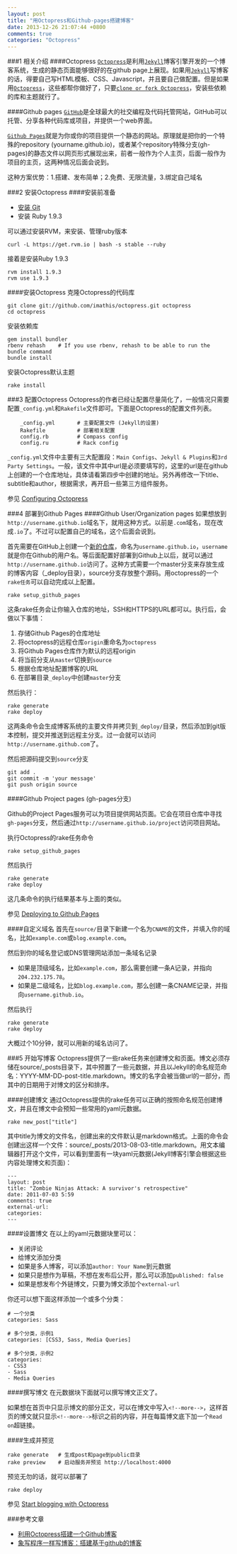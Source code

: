 ```yaml
---
layout: post
title: "用Octopress和Github-pages搭建博客"
date: 2013-12-26 21:07:44 +0800
comments: true
categories: "Octopress"
---
```


###1 相关介绍
####Octopress
[`Octopress`](http://octopress.org/)是利用[`Jekyll`](http://github.com/mojombo/jekyll)博客引擎开发的一个博客系统，生成的静态页面能够很好的在github page上展现。如果用[`Jekyll`](http://github.com/mojombo/jekyll)写博客的话，得要自己写HTML模板、CSS、Javascript，并且要自己做配置。但是如果用[`Octopress`](http://octopress.org/)，这些都帮你做好了，只要[`clone or fork Octopress`](https://github.com/imathis/octopress)，安装些依赖的库和主题就行了。

####Github pages
[`GitHub`](https://github.com/)是全球最大的社交编程及代码托管网站，GitHub可以托管、分享各种代码库或项目，并提供一个web界面。 
  
[`Github Pages`](http://pages.github.com/)就是为你或你的项目提供一个静态的网站。原理就是把你的一个特殊的repository (yourname.github.io)，或者某个repository特殊分支(gh-pages)的静态文件以网页形式展现出来，前者一般作为个人主页，后面一般作为项目的主页，这两种情况后面会说到。  

这种方案优势：1.搭建、发布简单；2.免费、无限流量，3.绑定自己域名

<!-- more -->

###2 安装Octopress
####安装前准备
* [安装 Git](http://git-scm.com/)
* 安装 Ruby 1.9.3  


可以通过安装RVM，来安装、管理ruby版本 
 
```
curl -L https://get.rvm.io | bash -s stable --ruby
```

接着是安装Ruby 1.9.3   

```
rvm install 1.9.3
rvm use 1.9.3
```

####安装Octopress
克隆Octopress的代码库  

```
git clone git://github.com/imathis/octopress.git octopress
cd octopress
```  

安装依赖库

```
gem install bundler
rbenv rehash    # If you use rbenv, rehash to be able to run the bundle command
bundle install
```

安装Octopress默认主题

```
rake install
```

###3 配置Octopress
Octopress的作者已经让配置尽量简化了，一般情况只需要配置`_config.yml`和`Rakefile`文件即可。下面是Octopress的配置文件列表。

```
    _config.yml       # 主要配置文件 (Jekyll的设置)
    Rakefile          # 部署相关配置
    config.rb         # Compass config
    config.ru         # Rack config
```

`_config.yml`文件中主要有三大配置段：`Main Configs`、`Jekyll & Plugins`和`3rd Party Settings`。一般，该文件中其中url是必须要填写的，这里的url是在github上创建的一个仓库地址，具体请看第四步中创建的地址。另外再修改一下title、subtitle和author，根据需求，再开启一些第三方组件服务。

参见 [Configuring Octopress](http://octopress.org/docs/configuring/)

###4 部署到Github Pages
####Github User/Organization pages
如果想放到`http://username.github.io`域名下，就用这种方式。以前是`.com`域名，现在改成`.io`了。不过可以配置自己的域名，这个后面会说到。

首先需要在GitHub上创建一个[新的仓库](https://github.com/repositories/new)，命名为`username.github.io`，`username`就是你在Github的用户名。等后面配置好部署到Github上以后，就可以通过`http://username.github.io`访问了。这种方式需要一个master分支来存放生成的博客内容（_deploy目录），source分支存放整个源码。用octopress的一个`rake任务`可以自动完成以上配置。

```
rake setup_github_pages
```

这条rake任务会让你输入仓库的地址，SSH和HTTPS的URL都可以。执行后，会做以下事情：  
1. 存储Github Pages的仓库地址  
2. 将octopress的远程仓库`origin`重命名为`octopress`  
3. 将Github Pages仓库作为默认的远程origin  
4. 将当前分支从`master`切换到`source`  
5. 根据仓库地址配置博客的URL  
6. 在部署目录`_deploy`中创建`master`分支  

然后执行：

```
rake generate
rake deploy
```

这两条命令会生成博客系统的主要文件并拷贝到`_deploy/`目录，然后添加到git版本控制，提交并推送到远程主分支。过一会就可以访问`http://username.github.com`了。

然后把源码提交到`source`分支

```
git add .
git commit -m 'your message'
git push origin source
```

####Github Project pages (gh-pages分支)

Github的Project Pages服务可以为项目提供网站页面。它会在项目仓库中寻找`gh-pages`分支，然后通过`http://username.github.io/project`访问项目网站。

执行Octopress的rake任务命令

```
rake setup_github_pages
```

然后执行

```
rake generate
rake deploy
```

这几条命令的执行结果基本与上面的类似。

参见 [Deploying to Github Pages](http://octopress.org/docs/deploying/github/)

####自定义域名
首先在`source/`目录下新建一个名为`CNAME`的文件，并填入你的域名，比如`example.com`或`blog.example.com`。

然后到你的域名登记或DNS管理网站添加一条域名记录  

* 如果是顶级域名，比如`example.com`，那么需要创建一条A记录，并指向`204.232.175.78`。  
* 如果是二级域名，比如`blog.example.com`，那么创建一条CNAME记录，并指向`username.github.io`。

然后执行

```
rake generate
rake deploy
```

大概过个10分钟，就可以用新的域名访问了。

###5 开始写博客
Octopress提供了一些rake任务来创建博文和页面。博文必须存储在source/_posts目录下，其中预置了一些元数据，并且以Jekyll的命名规范命名：YYYY-MM-DD-post-title.markdown。博文的名字会被当做url的一部分，而其中的日期用于对博文的区分和排序。

####创建博文
通过Octopress提供的rake任务可以正确的按照命名规范创建博文，并且在博文中会预知一些常用的yaml元数据。

```
rake new_post["title"]
```

其中title为博文的文件名，创建出来的文件默认是markdown格式。上面的命令会创建出这样一个文件：source/_posts/2013-08-03-title.markdown。用文本编辑器打开这个文件，可以看到里面有一块yaml元数据(Jekyll博客引擎会根据这些内容处理博文和页面)：

```
---
layout: post
title: "Zombie Ninjas Attack: A survivor's retrospective"
date: 2011-07-03 5:59
comments: true
external-url:
categories:
---
```

####设置博文
在以上的yaml元数据块里可以：  

* 关闭评论  
* 给博文添加分类  
* 如果是多人博客，可以添加`author: Your Name`到元数据  
* 如果只是想作为草稿，不想在发布后公开，那么可以添加`published: false`  
* 如果是想发布个外链博文，只要为博文添加个`external-url`  

你还可以想下面这样添加一个或多个分类：

```
# 一个分类
categories: Sass
 
# 多个分类，示例1
categories: [CSS3, Sass, Media Queries]
 
# 多个分类，示例2
categories:
- CSS3
- Sass
- Media Queries
```


####撰写博文
在元数据块下面就可以撰写博文正文了。

如果想在首页中只显示博文的部分正文，可以在博文中写入`<!--more-->`，这样首页的博文就只显示`<!--more-->`标识之前的内容，并在每篇博文底下加一个`Read on`超链接。  

####生成并预览
```
rake generate   # 生成post和page到public目录
rake preview    # 启动服务并预览 http://localhost:4000
```
预览无勿的话，就可以部署了  

```
rake deploy
```

参见 [Start blogging with Octopress](http://octopress.org/docs/blogging)

###参考文章

* [利用Octopress搭建一个Github博客](http://blog.devtang.com/blog/2012/02/10/setup-blog-based-on-github/)
* [象写程序一样写博客：搭建基于github的博客](http://blog.devtang.com/blog/2012/02/10/setup-blog-based-on-github/)


